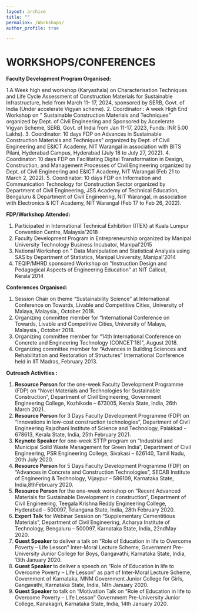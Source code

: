 ```yaml
---
layout: archive
title: ""
permalink: /Workshops/
author_profile: true

---
```




# **WORKSHOPS/CONFERENCES**

**Faculty Development Program Organised:**

1.A Week high end workshop (Karyashala) on Characterisation Techniques and Life Cycle Assessment of Construction Materials for Sustainable Infrastructure, held from March 11- 17, 2024, sponsored by SERB, Govt. of India (Under accelerate Vigyan scheme).
2. Coordinator : A week High End Workshop on " Sustainable Construction Materials and Techniques" organized by Dept. of Civil Engineering and Sponsored by Accelerate Vigyan Scheme, SERB, Govt. of India from Jan 11-17, 2023, Funds: INR 5.00 Lakhs).
3. Coordinator: 10 days FDP on Advances in Sustainable Construction Materials and Techniques" organized by Dept. of Civil Engineering and E&ICT Academy, NIT Warangal in association with BITS Pilani, Hyderabad Campus, Hyderabad (July 18 to July 27, 2022).
4. Coordinator: 10 days FDP on Facilitating Digital Transformation in Design, Construction, and Management Processes of Civil Engineering organized by Dept. of Civil Engineering and E&ICT Academy, NIT Warangal (Feb 21 to March 2, 2022).
5. Coordinator: 10 days FDP on Information and Communication Technology for Construction Sector organized by Department of Civil Engineering, JSS Academy of Technical Education, Bengaluru & Department of Civil Engineering, NIT Warangal, in association with Electronics & ICT Academy, NIT Warangal (Feb 17 to Feb 26, 2022).

**FDP/Workshop Attended:**

1. Participated in International Technical Exhibition (ITEX) at Kuala Lumpur Convention Centre, Malaysia'2018
2. Faculty Development Program in Entrepreneurship organized by Manipal University Technology Business Incubator, Manipal'2015 
3. National Workshop on " Data Manipulation and Statistical Analysis using SAS by Department of Statistics, Manipal University, Manipal'2014
4. TEQIP/MHRD sponsored Workshop on "Instruction Design and Pedagogical Aspects of Engineering Education" at NIT Calicut, Kerala'2014

 **Conferences Organised:** 

1. Session Chair on theme “Sustainability Science” at International Conference on Towards, Livable and Competitive Cities, University of Malaya, Malaysia., October 2018.
2. Organizing committee member for “International Conference on Towards, Livable and Competitive Cities, University of Malaya, Malaysia., October 2018.
3. Organizing committee member for “14th International Conference on Concrete and Engineering Technology (CONCET’18)”, August 2018.
4. Organizing committee member for “Advances in Building Sciences and Rehabilitation and Restoration of Structures” International Conference held in IIT Madras, February 2013.

**Outreach Activities :**

1. **Resource Person** for the one-week Faculty Development Programme (FDP) on “Novel Materials and Technologies for Sustainable Construction”, Department of Civil Engineering, Government Engineering College, Kozhikode – 673005, Kerala State, India, 26th March 2021.
2. **Resource Person** for 3 Days Faculty Development Programme (FDP) on “Innovations in low-cost construction technologies”, Department of Civil Engineering
   Rajadhani Institute of Science and Technology, Palakkad - 678613, Kerala State, India, 25th February 2021.
3. **Keynote Speaker** for one-week STTP program on “Industrial and Municipal Solid Waste Management for Green India”, Department of Civil Engineering, PSR Engineering College, Sivakasi – 626140, Tamil Nadu, 20th July 2020.
4. **Resource Person** for 5 Days Faculty Development Programme (FDP) on “Advances in Concrete and Construction Technologies”, SECAB Institute of Engineering & Technology, Vijaypur – 586109, Karnataka State, India,8thFebruary 2020.
5. **Resource Person** for the one-week workshop on “Recent Advanced Materials for Sustainable Development in construction”, Department of Civil Engineering, Teegala Krishna Reddy Engineering College, Hyderabad – 500097, Telangana State, India, 28th February 2020.
6. **Expert Talk** for Webinar Session on “Supplementary Cementitious Materials”, Department of Civil Engineering, Acharya Institute of Technology, Bengaluru – 500097, Karnataka State, India, 22ndMay 2020.
7. **Guest Speaker** to deliver a talk on “Role of Education in life to Overcome Poverty – Life Lesson” Inter-Moral Lecture Scheme, Government Pre-University Junior College for Boys, Gangavathi, Karnataka State, India, 13th January 2020.
8. **Guest Speaker** to deliver a speech on “Role of Education in life to Overcome Poverty – Life Lesson” as part of Inter-Moral Lecture Scheme, Government of Karnataka, MNM Government Junior College for Girls, Gangavathi, Karnataka State, India, 14th January 2020.
9. **Guest Speaker** to talk on “Motivation Talk on “Role of Education in life to Overcome Poverty – Life Lesson” Government Pre-University Junior College, Kanakagiri, Karnataka State, India, 14th January 2020.

